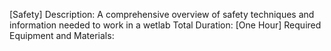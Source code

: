 [Safety]
Description: A comprehensive overview of safety techniques and information needed to work in a wetlab
Total Duration: [One Hour]
Required Equipment and Materials:
